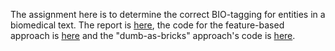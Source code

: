 The assignment here is to determine the correct BIO-tagging for entities in a biomedical text.  The report is [here](https://github.com/xjseabrum/nlp-files/blob/main/assgn3/NLP%20HW3%20Report.pdf), the code for the feature-based approach is [here](https://github.com/xjseabrum/nlp-files/blob/main/assgn3/feature_extraction.py) and the "dumb-as-bricks" approach's code is [here](https://github.com/xjseabrum/nlp-files/blob/main/assgn3/dumb_method.py).
